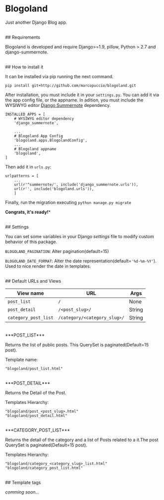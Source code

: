 # Blogoland
Just another Django Blog app.

<br>
## Requirements

Blogoland is developed and require Django>=1.9, pillow, Python > 2.7 and django-summernote.

<br>
## How to install it

It can be installed via pip running the next command.
```
pip install git+http://github.com/marcopuccio/blogoland.git
```

After installation, you must include it in your ```settings.py```. You can add it via the app config file, or the appname. In adition, you must include the WYSIWYG editor [Django Summernote](https://github.com/summernote/django-summernote) dependency.

```
INSTALLED_APPS = [
    # WYSIWYG editor dependency
    'django_summernote',

    ...
    # Blogoland App Config
    'blogoland.apps.BlogolandConfig',
    ...
    # Blogoland appname
    'blogoland',
]
```
Then add it in ```urls.py```:
```
urlpatterns = [
    ...
    url(r'^summernote/', include('django_summernote.urls')),
    url(r'', include('blogoland.urls')),
    ]
```
Finally, run the migration executing ```python manage.py migrate```

**Congrats, it's ready!***

<br>
## Settings

You can set some variables in your Django *settings* file to modify custom behavior of this package.

```BLOGOLAND_PAGINATION```: Alter pagination(default=15)

```BLOGOLAND_DATE_FORMAT```: Alter the date representation(default=```'%d-%m-%Y'```). Used to nice render the date in templates. 
 
<br>
## Default URLs and Views

|      View name      |URL                           | Args   |
|---------------------|------------------------------|--------|
|`post_list`          |`/`                           |None    |
|`post_detail`        |`/<post_slug>/`               |String  |
|`category_post_list` |`/category/<category_slug>/`  |String  |

<br>
***POST_LIST***

Returns the list of public posts. This QuerySet is paginated(Default=15 post).

Template name:
```
"blogoland/post_list.html"
```
<br>
***POST_DETAIL***

Returns the Detail of the Post.

Templates Hierarchy:
```
"blogoland/post_<post_slug>.html"
"blogoland/post_detail.html"
```
<br>
***CATEGORY_POST_LIST***

Returns the detail of the category and a list of Posts related to a it.The post QuerySet is paginated(Default=15 post). 

Templates Hierarchy:
```
"blogoland/category_<category_slug>_list.html"
"blogoland/category_post_list.html"
```

<br>
## Template tags

*comming soon...*
